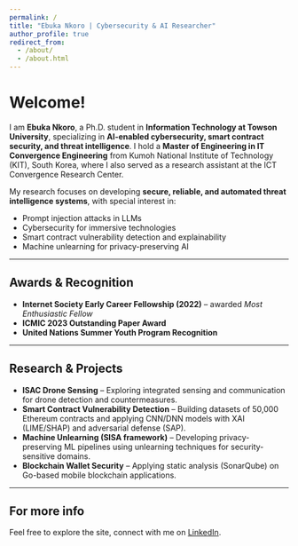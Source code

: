 ```yaml
---
permalink: /
title: "Ebuka Nkoro | Cybersecurity & AI Researcher"
author_profile: true
redirect_from: 
  - /about/
  - /about.html
---
```


Welcome!  
======

I am **Ebuka Nkoro**, a Ph.D. student in **Information Technology at Towson University**, specializing in **AI-enabled cybersecurity, smart contract security, and threat intelligence**. I hold a **Master of Engineering in IT Convergence Engineering** from Kumoh National Institute of Technology (KIT), South Korea, where I also served as a research assistant at the ICT Convergence Research Center.  

My research focuses on developing **secure, reliable, and automated threat intelligence systems**, with special interest in:
- Prompt injection attacks in LLMs  
- Cybersecurity for immersive technologies  
- Smart contract vulnerability detection and explainability  
- Machine unlearning for privacy-preserving AI  


---

Awards & Recognition
------
- **Internet Society Early Career Fellowship (2022)** – awarded *Most Enthusiastic Fellow*  
- **ICMIC 2023 Outstanding Paper Award**  
- **United Nations Summer Youth Program Recognition**  

---

Research & Projects
------
- **ISAC Drone Sensing** – Exploring integrated sensing and communication for drone detection and countermeasures. 
- **Smart Contract Vulnerability Detection** – Building datasets of 50,000 Ethereum contracts and applying CNN/DNN models with XAI (LIME/SHAP) and adversarial defense (SAP).  
- **Machine Unlearning (SISA framework)** – Developing privacy-preserving ML pipelines using unlearning techniques for security-sensitive domains.   
- **Blockchain Wallet Security** – Applying static analysis (SonarQube) on Go-based mobile blockchain applications.   

---

For more info
------
Feel free to explore the site, connect with me on [LinkedIn](https://www.linkedin.com/in/ebuka-nkoro-40b9a2160/).
